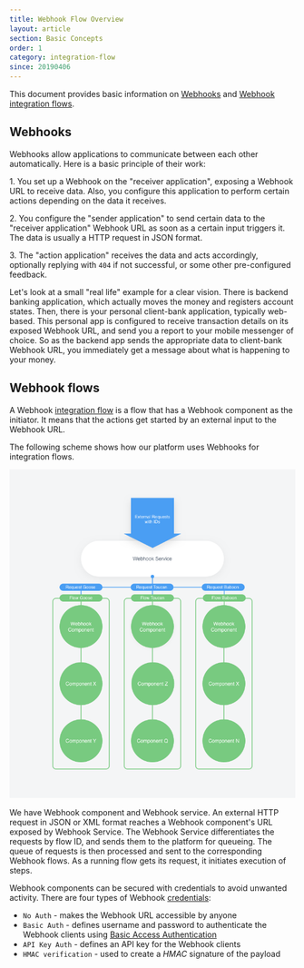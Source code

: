 ```yaml
---
title: Webhook Flow Overview
layout: article
section: Basic Concepts
order: 1
category: integration-flow
since: 20190406
---
```


This document provides basic information on [Webhooks](#webhooks) and [Webhook integration flows](#webhook-flows).

## Webhooks

Webhooks allow applications to communicate between each other automatically. Here is a basic principle of their work:

1\. You set up a Webhook on the "receiver application", exposing a Webhook URL to receive data. Also, you configure this application to perform certain actions depending on the data it receives.

2\. You configure the "sender application" to send certain data to the "receiver application" Webhook URL as soon as a certain input triggers it. The data is usually a HTTP request in JSON format.

3\. The "action application" receives the data and acts accordingly, optionally replying with `404` if not successful, or some other pre-configured feedback.    

Let's look at a small "real life" example for a clear vision. There is backend banking application, which actually moves the money and registers account states. Then, there is your personal client-bank application, typically web-based. This personal app is configured to receive transaction details on its exposed Webhook URL, and send you a report to your mobile messenger of choice. So as the backend app sends the appropriate data to client-bank Webhook URL, you immediately get a message about what is happening to your money.


## Webhook flows

A Webhook [integration flow](integration-flow) is a flow that has a Webhook component as the initiator. It means that the actions get started by an external input to the Webhook URL.

The following scheme shows how our platform uses Webhooks for integration flows.

![](/assets/img/getting-started/webhooks-overview/scheme_1.png)

We have Webhook component and Webhook service. An external HTTP request in JSON or XML format reaches a Webhook component's URL exposed by Webhook Service. The Webhook Service differentiates the requests by flow ID, and sends them to the platform for queueing. The queue of requests is then processed and sent to the corresponding Webhook flows. As a running flow gets its request, it initiates execution of steps.   

Webhook components can be secured with credentials to avoid unwanted activity. There are four
types of Webhook [credentials](credential):

-   `No Auth` - makes the Webhook URL accessible by anyone
-   `Basic Auth` - defines username and password to authenticate the Webhook clients using [Basic Access Authentication](https://en.wikipedia.org/wiki/Basic_access_authentication)
-   `API Key Auth` - defines an API key for the Webhook clients
-   `HMAC verification` - used to create a *HMAC* signature of the payload
